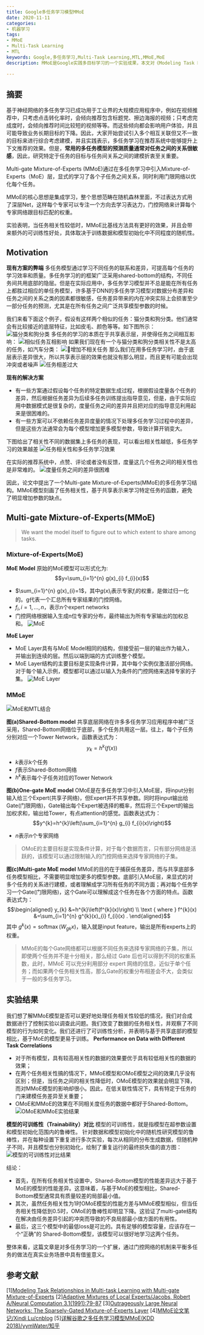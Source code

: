 ```yaml
---
title: Google多任务学习模型MMoE
date: 2020-11-11
categories:
- 机器学习
tags:
- MMoE
- Multi-Task Learning
- MTL
keywords: Google,多任务学习,Multi-Task Learning,MTL,MMoE,MoE
description: MMoE是Google实践多目标学习的一个实验成果，本文对《Modeling Task Relationships in Multi-task Learning with Multi-gate Mixture-of-Experts》论文进行了讲解，是一片结合自己理解的论文笔记。

---
```


## 摘要
基于神经网络的多任务学习已成功用于工业界的大规模应用程序中，例如在视频推荐中，只考虑点击转化率时，会倾向推荐包含标题党、擦边海报的视频；只考虑完成度时，会倾向推荐时间比较短的视频等等。而这些倾向都会影响用户体验，并且可能导致业务长期目标的下降。因此，大家开始尝试引入多个相互关联但又不一致的目标来进行综合考虑建模，并且实践表示，多任务学习在推荐系统中能够提升上下文推荐的效果。但是，**常用的多任务模型的预测质量通常对任务之间的关系很敏感**，因此，研究特定于任务的目标与任务间关系之间的建模折衷至关重要。

Multi-gate Mixture-of-Experts (MMoE)通过在多任务学习中引入Mixture-of-Experts（MoE）层，显式的学习了各个子任务之间关系，同时利用门限网络以优化每个任务。

MMoE的核心思想是集成学习，整个思想范畴在随机森林里面，不过表达方式用了深层Net，这样每个专家可以专注一个方向去学习表达力，门控网络来计算每个专家网络跟目标匹配的权重。

实验表明，当任务相关性较低时，MMoE比基线方法具有更好的效果，并且会带来额外的可训练性好处，具体取决于训练数据和模型初始化中不同程度的随机性。

## Motivation
**现有方案的弊端**
多任务模型通过学习不同任务的联系和差异，可提高每个任务的学习效率和质量。多任务学习的的框架广泛采用shared-bottom的结构，不同任务间共用底部的隐层。但是在实际应用中，多任务学习模型并不总是能在所有任务上都胜过相应的单任务模型，许多基于DNN的多任务学习模型对数据分布差异和任务之间的关系之类的因素都很敏感，任务差异带来的内在冲突实际上会损害至少一部分任务的预测，尤其是在所有任务之间广泛共享模型参数的时候。

我们来看下面这个例子，假设有这样两个相似的任务：猫分类和狗分类。他们通常会有比较接近的底层特征，比如皮毛、颜色等等。如下图所示：
![猫分类和狗分类](https://imzhanghao.oss-cn-qingdao.aliyuncs.com/img/20201110221237.png)
多任务的学习的本质在于共享表示层，并使得任务之间相互影响：
![相似任务互相影响](https://imzhanghao.oss-cn-qingdao.aliyuncs.com/img/20201110221700.png)
如果我们现在有一个与猫分类和狗分类相关性不是太高的任务，如汽车分类：
![增加不相关任务](https://imzhanghao.oss-cn-qingdao.aliyuncs.com/img/20201110222659.png)
那么我们在用多任务学习时，由于底层表示差异很大，所以共享表示层的效果也就没有那么明显，而且更有可能会出现冲突或者噪声
![任务相差过大](https://imzhanghao.oss-cn-qingdao.aliyuncs.com/img/20201110221811.png)


**现有的解决方案**
* 有一些方案通过假设每个任务的特定数据生成过程，根据假设度量各个任务的差异，然后根据任务差异为后续多任务训练提出指导意见，但是，由于实际应用中数据模式是很复杂的，度量任务之间的差异并且把对应的指导意见利用起来是很困难的。
* 有一些方案可以不依赖任务差异度量的情况下处理多任务学习过程中的差异，但是这些方法通常会为每个模型增加更多模型参数，导致计算开销变大。

下图给出了相关性不同的数据集上多任务的表现，可以看出相关性越低，多任务学习的效果越差
![任务相关性和多任务学习效果](https://imzhanghao.oss-cn-qingdao.aliyuncs.com/img/20201110222953.png)

在实际的推荐系统中，点赞、评论或者没有反馈，度量这几个任务之间的相关性也是非常难的。
![度量任务之间的差异很困难](https://imzhanghao.oss-cn-qingdao.aliyuncs.com/img/20201110221916.png)


因此，论文中提出了一个Multi-gate Mixture-of-Experts(MMoE)的多任务学习结构。MMoE模型刻画了任务相关性，基于共享表示来学习特定任务的函数，避免了明显增加参数的缺点。

## Multi-gate Mixture-of-Experts(MMoE)
> We want the model itself to figure out to which extent to share among tasks.

### Mixture-of-Experts(MoE)
**MoE Model**
原始的MoE模型可以形式化为:
$$y=\sum_{i=1}^{n} g(x)_{i} f_{i}(x)$$
- $\sum_{i=1}^{n} g(x)_{i}=1$，其中$g(x)_{i}$表示专家$f_i$的权重，是做过归一化的。g代表一个汇总所有专家结果的门控网络。
- $f_{i}, i=1, \ldots, n$，表示n个expert networks
- 门控网络根据输入生成n位专家的分布，最终输出为所有专家输出的加权总和。
![MoE](https://imzhanghao.oss-cn-qingdao.aliyuncs.com/img/20201111110029.png)

**MoE Layer**
- MoE Layer具有与MoE Model相同的结构，但接受前一层的输出作为输入，并输出到连续的层。然后以端到端的方式训练整个模型。
- MoE Layer结构的主要目标是实现条件计算，其中每个实例仅激活部分网络。 对于每个输入示例，模型都可以通过以输入为条件的门控网络来选择专家的子集。
![MoE Layer](https://imzhanghao.oss-cn-qingdao.aliyuncs.com/img/20201111111843.png)

### MMoE
![MoE和MTL结合](https://imzhanghao.oss-cn-qingdao.aliyuncs.com/img/实现范式.png)

**图(a)Shared-Bottom model**
共享底层网络在许多多任务学习应用程序中被广泛采用，Shared-Bottom网络位于底部，多个任务共用这一层。往上，每个子任务分别对应一个Tower Network，函数表达式为：
$$y_{k}=h^{k}(f(x))$$
* $k$表示k个任务
* $f$表示Shared-Bottom网络
* $h^k$表示每个子任务对应的Tower Network

**图(b)One-gate MoE model**
OMoE是在多任务学习中引入MoE层，将input分别输入给三个Expert(共享子网络)，但Expert并不共享参数。同时将input输出给Gate(门限网络)，Gate输出每个Expert被选择的概率，然后将三个Expert的输出加权求和，输出给Tower，有点attention的感觉。函数表达式为：
$$y^{k}=h^{k}\left(\sum_{i=1}^{n} g_{i} f_{i}(x)\right)$$
* $n$表示n个专家网络

> OMoE的主要目标是实现条件计算，对于每个数据而言，只有部分网络是活跃的，该模型可以通过限制输入的门控网络来选择专家网络的子集。

**图(c)Multi-gate MoE model**
MMoE的目的在于捕获任务差异，而与共享底部多任务模型相比，不需要明显增加更多的模型参数。底部引入MoE层，来显式的对多个任务的关系进行建模，或者理解成学习所有任务的不同方面；再对每个任务学习一个Gate(门限网络)，这个Gate可以理解成这个任务在各个方面的特点。函数表达式为：
$$\begin{aligned}
y_{k} &=h^{k}\left(f^{k}(x)\right) \\
\text { where } f^{k}(x) &=\sum_{i=1}^{n} g^{k}(x)_{i} f_{i}(x) .
\end{aligned}$$
其中 $g^{k}(x)=\operatorname{softmax}\left(W_{g k} x\right)$，输入就是input feature，输出是所有experts上的权重。

> MMoE的每个Gate网络都可以根据不同任务来选择专家网络的子集，所以即使两个任务并不是十分相关，那么经过 Gate 后也可以得到不同的权重系数，此时，MMoE 可以充分利用部分 expert 网络的信息，近似于单个任务；而如果两个任务相关性高，那么Gate的权重分布相差会不大，会类似于一般的多任务学习。

## 实验结果
我们想了解MMoE模型是否可以更好地处理任务相关性较低的情况，我们对合成数据进行了控制实验以调查此问题。我们改变了数据的任务相关性，并观察了不同模型的行为如何变化。我们还进行了可训练性分析，并表明与基于共享底部的模型相比，基于MoE的模型更易于训练。
**Performance on Data with Different Task Correlations**
- 对于所有模型，具有较高相关性的数据的效果要优于具有较低相关性的数据的效果；
- 在两个任务相关性搞的情况下，MMoE模型和OMoE模型之间的效果几乎没有区别；但是，当任务之间的相关性降低时，OMoE模型的效果就会明显下降，而对MMoE模型的影响却很小。因此，在低关联性情况下，具有特定于任务的门来建模任务差异至关重要；
- OMoE和MMoE的效果在不同相关度任务的数据中都好于Shared-Bottom。
![OMoE和MMoE实验结果](https://imzhanghao.oss-cn-qingdao.aliyuncs.com/img/20201111174615.png)

**模型的可训练性（Trainability）对比**
模型的可训练性，就是指模型在超参数设置和模型初始化范围内的鲁棒性。
针对数据和模型初始化中的随机性研究模型的鲁棒性，并在每种设置下重复进行多次实验，每次从相同的分布生成数据，但随机种子不同，并且模型也分别初始化，绘制了重复运行的最终损失值的直方图：
![模型的可训练性对比结果](https://imzhanghao.oss-cn-qingdao.aliyuncs.com/img/20201111175123.png)

结论：
- 首先，在所有任务相关性设置中，Shared-Bottom模型的性能差异远大于基于MoE的模型的性能差异。这意味着，与基于MoE的模型相比，Shared-Bottom模型通常具有质量较差的局部最小值。
- 其次，虽然任务相关性为1时OMoE模型的性能方差与MMoE模型相似，但当任务相关性降低到0.5时，OMoE的鲁棒性却明显下降。这验证了multi-gate结构在解决由任务差异引起的冲突而导致的不良局部最小值方面的有用性。
- 最后，这三个模型中的最低loss是可比的。具有足够的模型容量，应该存在一个“正确”的 Shared-Bottom模型，该模型可以很好地学习这两个任务。

整体来看，这篇文章是对多任务学习的一个扩展，通过门控网络的机制来平衡多任务的做法在真实业务场景中具有借鉴意义。

## 参考文献
[1][Modeling Task Relationships in Multi-task Learning with Multi-gate Mixture-of-Experts](https://www.kdd.org/kdd2018/accepted-papers/view/modeling-task-relationships-in-multi-task-learning-with-multi-gate-mixture-)
[2][Adaptive Mixtures of Local Experts/Jacobs, Robert A/Neural Computation 3.1(1991):79-87](http://www.cs.toronto.edu/~fritz/absps/jjnh91.pdf)
[3][Outrageously Large Neural Networks: The Sparsely-Gated Mixture-of-Experts Layer](https://arxiv.org/pdf/1701.06538.pdf)
[4][MMoE论文笔记/Xindi Lu/cnblog](https://www.cnblogs.com/xindi/p/12349940.html)
[5][详解谷歌之多任务学习模型MMoE(KDD 2018)/yymWater/知乎](https://zhuanlan.zhihu.com/p/55752344)
